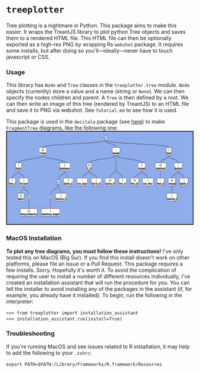 # `treeplotter`
Tree plotting is a nightmare in Python. This package aims to make this easier. It wraps the TreantJS library to plot python Tree objects and saves them to a rendered HTML file. This HTML file can then be optionally exported as a high-res PNG by wrapping Rs ``webshot`` package. It requires some installs, but after doing so you'll––ideally––never have to touch javascript or CSS. 

### Usage
This library has `Node` and `Tree` classes in the `treeplotter.tree` module. `Node` objects (currently) store a value and a name (string or `None`). We can then specify the nodes children and parent. A `Tree` is then defined by a root. We can then write an image of this tree (rendered by TreantJS) to an HTML file and save it to PNG via webshot. See `Tutorial.md` to see how it is used. 

This package is used in the `decitala` package (see [here](https://github.com/Luke-Poeppel/decitala)) to make `FragmentTree` diagrams, like the following one:
<img src="Prosodic_Tree.png" height="250" width="715" style="border: 2px solid">

### MacOS Installation
**To plot any tree diagrams, you must follow these instructions!**
I've only tested this on MacOS (Big Sur). If you find this install doesn't work on other platforms, please file an Issue or a Pull Request. This package requires a few installs. Sorry. Hopefully it's worth it. To avoid the complication of requiring the user to install a number of different resources individually, I've created an installation assistant that will run the procedure for you. You can tell the installer to avoid installing any of the packages in the assistant (if, for example, you already have it installed). To begin, run the following in the interpreter:
```
>>> from treeplotter import installation_assistant
>>> installation_assistant.run(install=True)
```

### Troubleshooting
If you're running MacOS and see issues related to R installation, it may help to add the following to your `.zshrc`:
```
export PATH=$PATH:/Library/Frameworks/R.framework/Resources
```